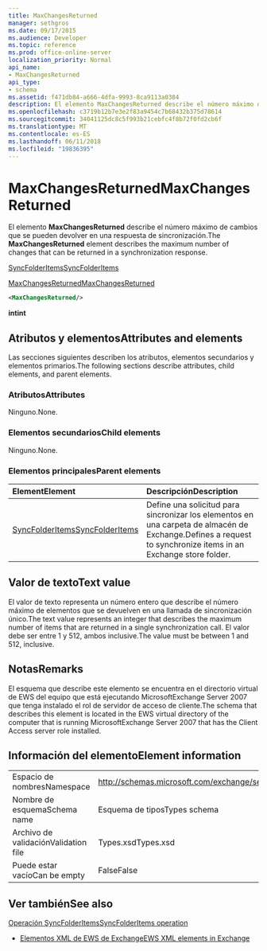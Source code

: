 ```yaml
---
title: MaxChangesReturned
manager: sethgros
ms.date: 09/17/2015
ms.audience: Developer
ms.topic: reference
ms.prod: office-online-server
localization_priority: Normal
api_name:
- MaxChangesReturned
api_type:
- schema
ms.assetid: f471db84-a666-4dfa-9993-8ca9113a0384
description: El elemento MaxChangesReturned describe el número máximo de cambios que se pueden devolver en una respuesta de sincronización.
ms.openlocfilehash: c3719b12b7e3e2f83a9454c7b68432b375d78614
ms.sourcegitcommit: 34041125dc8c5f993b21cebfc4f8b72f0fd2cb6f
ms.translationtype: MT
ms.contentlocale: es-ES
ms.lasthandoff: 06/11/2018
ms.locfileid: "19836395"
---
```

# <a name="maxchangesreturned"></a><span data-ttu-id="9545f-103">MaxChangesReturned</span><span class="sxs-lookup"><span data-stu-id="9545f-103">MaxChangesReturned</span></span>

<span data-ttu-id="9545f-104">El elemento **MaxChangesReturned** describe el número máximo de cambios que se pueden devolver en una respuesta de sincronización.</span><span class="sxs-lookup"><span data-stu-id="9545f-104">The **MaxChangesReturned** element describes the maximum number of changes that can be returned in a synchronization response.</span></span> 
  
[<span data-ttu-id="9545f-105">SyncFolderItems</span><span class="sxs-lookup"><span data-stu-id="9545f-105">SyncFolderItems</span></span>](syncfolderitems.md)
  
[<span data-ttu-id="9545f-106">MaxChangesReturned</span><span class="sxs-lookup"><span data-stu-id="9545f-106">MaxChangesReturned</span></span>](maxchangesreturned.md)
  
```xml
<MaxChangesReturned/>
```

 <span data-ttu-id="9545f-107">**int**</span><span class="sxs-lookup"><span data-stu-id="9545f-107">**int**</span></span>
## <a name="attributes-and-elements"></a><span data-ttu-id="9545f-108">Atributos y elementos</span><span class="sxs-lookup"><span data-stu-id="9545f-108">Attributes and elements</span></span>

<span data-ttu-id="9545f-109">Las secciones siguientes describen los atributos, elementos secundarios y elementos primarios.</span><span class="sxs-lookup"><span data-stu-id="9545f-109">The following sections describe attributes, child elements, and parent elements.</span></span>
  
### <a name="attributes"></a><span data-ttu-id="9545f-110">Atributos</span><span class="sxs-lookup"><span data-stu-id="9545f-110">Attributes</span></span>

<span data-ttu-id="9545f-111">Ninguno.</span><span class="sxs-lookup"><span data-stu-id="9545f-111">None.</span></span>
  
### <a name="child-elements"></a><span data-ttu-id="9545f-112">Elementos secundarios</span><span class="sxs-lookup"><span data-stu-id="9545f-112">Child elements</span></span>

<span data-ttu-id="9545f-113">Ninguno.</span><span class="sxs-lookup"><span data-stu-id="9545f-113">None.</span></span>
  
### <a name="parent-elements"></a><span data-ttu-id="9545f-114">Elementos principales</span><span class="sxs-lookup"><span data-stu-id="9545f-114">Parent elements</span></span>

|<span data-ttu-id="9545f-115">**Element**</span><span class="sxs-lookup"><span data-stu-id="9545f-115">**Element**</span></span>|<span data-ttu-id="9545f-116">**Descripción**</span><span class="sxs-lookup"><span data-stu-id="9545f-116">**Description**</span></span>|
|:-----|:-----|
|[<span data-ttu-id="9545f-117">SyncFolderItems</span><span class="sxs-lookup"><span data-stu-id="9545f-117">SyncFolderItems</span></span>](syncfolderitems.md) <br/> |<span data-ttu-id="9545f-118">Define una solicitud para sincronizar los elementos en una carpeta de almacén de Exchange.</span><span class="sxs-lookup"><span data-stu-id="9545f-118">Defines a request to synchronize items in an Exchange store folder.</span></span>  <br/> |
   
## <a name="text-value"></a><span data-ttu-id="9545f-119">Valor de texto</span><span class="sxs-lookup"><span data-stu-id="9545f-119">Text value</span></span>

<span data-ttu-id="9545f-120">El valor de texto representa un número entero que describe el número máximo de elementos que se devuelven en una llamada de sincronización único.</span><span class="sxs-lookup"><span data-stu-id="9545f-120">The text value represents an integer that describes the maximum number of items that are returned in a single synchronization call.</span></span> <span data-ttu-id="9545f-121">El valor debe ser entre 1 y 512, ambos inclusive.</span><span class="sxs-lookup"><span data-stu-id="9545f-121">The value must be between 1 and 512, inclusive.</span></span>
  
## <a name="remarks"></a><span data-ttu-id="9545f-122">Notas</span><span class="sxs-lookup"><span data-stu-id="9545f-122">Remarks</span></span>

<span data-ttu-id="9545f-123">El esquema que describe este elemento se encuentra en el directorio virtual de EWS del equipo que está ejecutando MicrosoftExchange Server 2007 que tenga instalado el rol de servidor de acceso de cliente.</span><span class="sxs-lookup"><span data-stu-id="9545f-123">The schema that describes this element is located in the EWS virtual directory of the computer that is running MicrosoftExchange Server 2007 that has the Client Access server role installed.</span></span>
  
## <a name="element-information"></a><span data-ttu-id="9545f-124">Información del elemento</span><span class="sxs-lookup"><span data-stu-id="9545f-124">Element information</span></span>

|||
|:-----|:-----|
|<span data-ttu-id="9545f-125">Espacio de nombres</span><span class="sxs-lookup"><span data-stu-id="9545f-125">Namespace</span></span>  <br/> |http://schemas.microsoft.com/exchange/services/2006/types  <br/> |
|<span data-ttu-id="9545f-126">Nombre de esquema</span><span class="sxs-lookup"><span data-stu-id="9545f-126">Schema name</span></span>  <br/> |<span data-ttu-id="9545f-127">Esquema de tipos</span><span class="sxs-lookup"><span data-stu-id="9545f-127">Types schema</span></span>  <br/> |
|<span data-ttu-id="9545f-128">Archivo de validación</span><span class="sxs-lookup"><span data-stu-id="9545f-128">Validation file</span></span>  <br/> |<span data-ttu-id="9545f-129">Types.xsd</span><span class="sxs-lookup"><span data-stu-id="9545f-129">Types.xsd</span></span>  <br/> |
|<span data-ttu-id="9545f-130">Puede estar vacío</span><span class="sxs-lookup"><span data-stu-id="9545f-130">Can be empty</span></span>  <br/> |<span data-ttu-id="9545f-131">False</span><span class="sxs-lookup"><span data-stu-id="9545f-131">False</span></span>  <br/> |
   
## <a name="see-also"></a><span data-ttu-id="9545f-132">Ver también</span><span class="sxs-lookup"><span data-stu-id="9545f-132">See also</span></span>



[<span data-ttu-id="9545f-133">Operación SyncFolderItems</span><span class="sxs-lookup"><span data-stu-id="9545f-133">SyncFolderItems operation</span></span>](syncfolderitems-operation.md)


- [<span data-ttu-id="9545f-134">Elementos XML de EWS de Exchange</span><span class="sxs-lookup"><span data-stu-id="9545f-134">EWS XML elements in Exchange</span></span>](ews-xml-elements-in-exchange.md)

